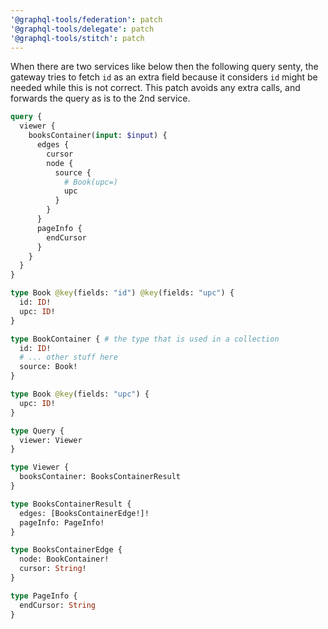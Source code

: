 ```yaml
---
'@graphql-tools/federation': patch
'@graphql-tools/delegate': patch
'@graphql-tools/stitch': patch
---
```


When there are two services like below then the following query senty, the gateway tries to fetch `id` as an extra field because it considers `id` might be needed while this is not correct.
This patch avoids any extra calls, and forwards the query as is to the 2nd service.

```graphql
query {
  viewer {
    booksContainer(input: $input) {
      edges {
        cursor
        node {
          source {
            # Book(upc=)
            upc
          }
        }
      }
      pageInfo {
        endCursor
      }
    }
  }
}
```

```graphql
type Book @key(fields: "id") @key(fields: "upc") {
  id: ID!
  upc: ID!
}
```

```graphql
type BookContainer { # the type that is used in a collection
  id: ID!
  # ... other stuff here
  source: Book!
}

type Book @key(fields: "upc") {
  upc: ID!
}

type Query {
  viewer: Viewer
}

type Viewer {
  booksContainer: BooksContainerResult
}

type BooksContainerResult {
  edges: [BooksContainerEdge!]!
  pageInfo: PageInfo!
}

type BooksContainerEdge {
  node: BookContainer!
  cursor: String!
}

type PageInfo {
  endCursor: String
}
```
